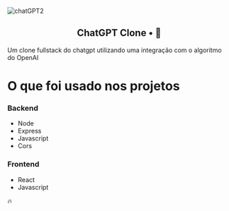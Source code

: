 ﻿<!-- <p align="center">
<img src="https://imgur.com/npkT3Tw.png" width="350" title="chatgpt">
</p> -->
![chatGPT2](https://user-images.githubusercontent.com/112107085/224461518-d4a2124c-feb1-45d8-8670-6b6a281f02f2.png)

<h2 align="center">
  ChatGPT Clone • 🤖
</h2>

Um clone fullstack do chatgpt utilizando uma integração com o algoritmo do OpenAI

<!-- <p align="center">
<img src="" title="ChatGPT">
</p> -->

# O que foi usado nos projetos

### Backend
  - Node
  - Express
  - Javascript
  - Cors

### Frontend
  - React
  - Javascript




🔥
